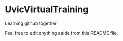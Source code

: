 # UvicVirtualTraining
Learning github together

Feel free to edit anything aside from this README file.
